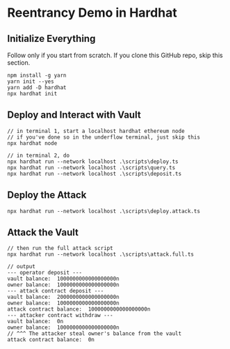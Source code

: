 # Reentrancy Demo in Hardhat

## Initialize Everything
Follow only if you start from scratch. If you clone this GitHub repo, skip this section.

```
npm install -g yarn
yarn init --yes
yarn add -D hardhat
npx hardhat init
```

## Deploy and Interact with Vault

```
// in terminal 1, start a localhost hardhat ethereum node
// if you've done so in the underflow terminal, just skip this
npx hardhat node

// in terminal 2, do
npx hardhat run --network localhost .\scripts\deploy.ts
npx hardhat run --network localhost .\scripts\query.ts
npx hardhat run --network localhost .\scripts\deposit.ts
```

## Deploy the Attack

```
npx hardhat run --network localhost .\scripts\deploy.attack.ts
```

## Attack the Vault

```
// then run the full attack script
npx hardhat run --network localhost .\scripts\attack.full.ts
```
```
// output
--- operator deposit ---
vault balance:  1000000000000000000n
owner balance:  1000000000000000000n
--- attack contract deposit ---
vault balance:  2000000000000000000n
owner balance:  1000000000000000000n
attack contract balance:  1000000000000000000n
--- attacker contract withdraw ---
vault balance:  0n
owner balance:  1000000000000000000n
// ^^^ The attacker steal owner's balance from the vault
attack contract balance:  0n
```
